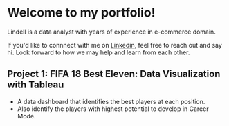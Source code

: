 # Welcome to my portfolio! 
Lindell is a data analyst with years of experience in e-commerce domain.

If you'd like to connnect with me on [Linkedin](https://www.linkedin.com/in/thelinxie/), feel free to reach out and say hi. Look forward to how we may help and learn from each other.

## Project 1: FIFA 18 Best Eleven: Data Visualization with Tableau
* A data dashboard that identifies the best players at each position.
* Also identify the players with highest potential to develop in Career Mode.
